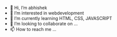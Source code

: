 - 👋 Hi, I’m abhishek
- 👀 I’m interested in  webdevelopment
- 🌱 I’m currently learning HTML, CSS, JAVASCRIPT
- 💞️ I’m looking to collaborate on ...
- 📫 How to reach me ...

<!---
Abhishek15122001/Abhishek15122001 is a ✨ special ✨ repository because its `README.md` (this file) appears on your GitHub profile.
You can click the Preview link to take a look at your changes.
--->
